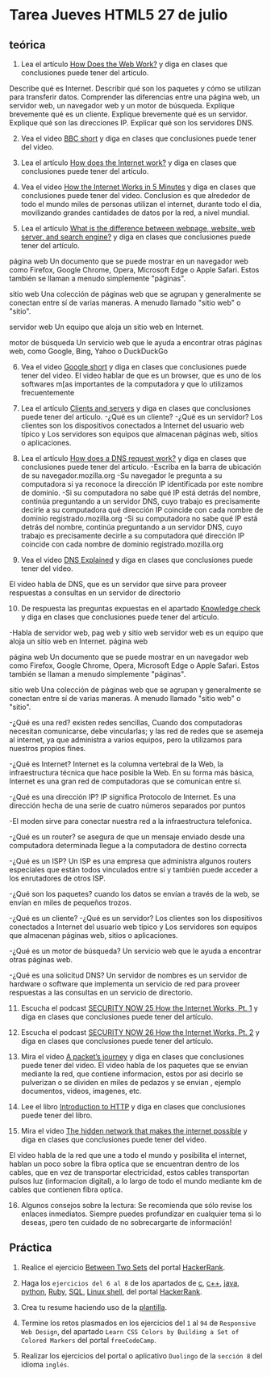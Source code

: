 # Tarea Jueves HTML5 27 de julio

## teórica

1. Lea el artículo [How Does the Web Work?](https://www.theodinproject.com/lessons/foundations-how-does-the-web-work) y diga en clases que conclusiones puede tener del artículo.

Describe qué es Internet.
Describir qué son los paquetes y cómo se utilizan para transferir datos.
Comprender las diferencias entre una página web, un servidor web, un navegador web y un motor de búsqueda.
Explique brevemente qué es un cliente.
Explique brevemente qué es un servidor.
Explique qué son las direcciones IP.
Explicar qué son los servidores DNS.


2. Vea el video [BBC short](https://www.youtube.com/watch?v=eHp1l73ztB8) y diga en clases que conclusiones puede tener del video.


3. Lea el artículo [How does the Internet work?](https://developer.mozilla.org/en-US/docs/Learn/Common_questions/Web_mechanics/How_does_the_Internet_work) y diga en clases que conclusiones puede tener del artículo.


4. Vea el video [How the Internet Works in 5 Minutes](https://youtu.be/7_LPdttKXPc?t=46s) y diga en clases que conclusiones puede tener del video.
Conclusion es que alrededor de todo el mundo miles de personas utilizan el internet, durante todo el dia, movilizando grandes cantidades de datos por la red, a nivel mundial.


5. Lea el artículo [What is the difference between webpage, website, web server, and search engine?](https://developer.mozilla.org/en-US/docs/Learn/Common_questions/Web_mechanics/Pages_sites_servers_and_search_engines) y diga en clases que conclusiones puede tener del artículo.

página web
Un documento que se puede mostrar en un navegador web como Firefox, Google Chrome, Opera, Microsoft Edge o Apple Safari. Estos también se llaman a menudo simplemente "páginas".

sitio web
Una colección de páginas web que se agrupan y generalmente se conectan entre sí de varias maneras. A menudo llamado "sitio web" o "sitio".

servidor web
Un equipo que aloja un sitio web en Internet.

motor de búsqueda
Un servicio web que le ayuda a encontrar otras páginas web, como Google, Bing, Yahoo o DuckDuckGo


6. Vea el video [Google short](https://youtu.be/BrXPcaRlBqo) y diga en clases que conclusiones puede tener del video.
 El video hablar de que es un browser, que es uno de los softwares m[as importantes de la computadora y que lo utilizamos frecuentemente


7. Lea el artículo [Clients and servers](https://developer.mozilla.org/en-US/docs/Learn/Getting_started_with_the_web/How_the_Web_works#clients_and_servers) y diga en clases que conclusiones puede tener del artículo.
-¿Qué es un cliente? -¿Qué es un servidor? Los clientes son los dispositivos conectados a Internet del usuario web típico y Los servidores son equipos que almacenan páginas web, sitios o aplicaciones.



8. Lea el artículo [How does a DNS request work?](https://developer.mozilla.org/en-US/docs/Learn/Common_questions/Web_mechanics/What_is_a_domain_name#how_does_a_dns_request_work) y diga en clases que conclusiones puede tener del artículo.
-Escriba en la barra de ubicación de su navegador.mozilla.org
-Su navegador le pregunta a su computadora si ya reconoce la dirección IP identificada por este nombre de dominio.
-Si su computadora no sabe qué IP está detrás del nombre, continúa preguntando a un servidor DNS, cuyo trabajo es precisamente decirle a su computadora qué dirección IP coincide con cada nombre de dominio registrado.mozilla.org
-Si su computadora no sabe qué IP está detrás del nombre, continúa preguntando a un servidor DNS, cuyo trabajo es precisamente decirle a su computadora qué dirección IP coincide con cada nombre de dominio registrado.mozilla.org


9. Vea el video [DNS Explained](https://www.youtube.com/watch?v=72snZctFFtA&feature=youtu.be&t=45s) y diga en clases que conclusiones puede tener del video.

El video habla de DNS, que es un servidor que sirve para proveer respuestas a consultas en un servidor de directorio


10. De respuesta las preguntas expuestas en el apartado [Knowledge check](https://www.theodinproject.com/lessons/foundations-how-does-the-web-work#knowledge-check) y diga en clases que conclusiones puede tener del artículo.

-Habla de servidor web, pag web y sitio web
servidor web es un equipo que aloja un sitio web en Internet.
página web

página web
Un documento que se puede mostrar en un navegador web como Firefox, Google Chrome, Opera, Microsoft Edge o Apple Safari. Estos también se llaman a menudo simplemente "páginas".

sitio web
Una colección de páginas web que se agrupan y generalmente se conectan entre sí de varias maneras. A menudo llamado "sitio web" o "sitio".

-¿Qué es una red? existen redes sencillas, Cuando dos computadoras necesitan comunicarse, debe vincularlas; y las red de redes que se asemeja al internet, ya que administra a varios equipos, pero la utilizamos para nuestros propios fines. 

-¿Qué es Internet? Internet es la columna vertebral de la Web, la infraestructura técnica que hace posible la Web. En su forma más básica, Internet es una gran red de computadoras que se comunican entre sí.

-¿Qué es una dirección IP? IP significa Protocolo de Internet. Es una dirección hecha de una serie de cuatro números separados por puntos

-El moden sirve para conectar nuestra red a la infraestructura telefonica.

-¿Qué es un router? se asegura de que un mensaje enviado desde una computadora determinada llegue a la computadora de destino correcta

-¿Qué es un ISP?  Un ISP es una empresa que administra algunos routers especiales que están todos vinculados entre sí y también puede acceder a los enrutadores de otros ISP.

-¿Qué son los paquetes? 
 cuando los datos se envían a través de la web, se envían en miles de pequeños trozos.  

-¿Qué es un cliente? -¿Qué es un servidor? Los clientes son los dispositivos conectados a Internet del usuario web típico y Los servidores son equipos que almacenan páginas web, sitios o aplicaciones.

-¿Qué es un motor de búsqueda? 
Un servicio web que le ayuda a encontrar otras páginas web.

-¿Qué es una solicitud DNS?
Un servidor de nombres es un servidor de hardware o software que implementa un servicio de red para proveer respuestas a las consultas en un servicio de directorio.


11. Escucha el podcast [SECURITY NOW 25 How the Internet Works, Pt. 1](https://twit.tv/shows/security-now/episodes/25?autostart=false) y diga en clases que conclusiones puede tener del artículo.


12. Escucha el podcast [SECURITY NOW 26 How the Internet Works, Pt. 2](https://twit.tv/shows/security-now/episodes/26?autostart=false) y diga en clases que conclusiones puede tener del artículo.


13. Mira el video [A packet’s journey](https://www.youtube.com/watch?v=ewrBalT_eBM&feature) y diga en clases que conclusiones puede tener del video.
El video habla de los paquetes que se envian mediante la red, que contiene informacion, estos por asi decirlo se pulverizan o se dividen en miles de pedazos y se envian , ejemplo documentos, videos, imagenes, etc.


14. Lee el libro [Introduction to HTTP](https://launchschool.com/books/http) y diga en clases que conclusiones puede tener del libro.


15. Mira el video [The hidden network that makes the internet possible](https://youtu.be/er3v4PVNQqE) y diga en clases que conclusiones puede tener del video.

El video habla de la red que une a todo el mundo y posibilita el internet, hablan un poco sobre la fibra optica que se encuentran dentro de los cables, que en vez de transportar electricidad, estos cables transportan pulsos luz  (informacion digital),  a lo largo de todo el mundo mediante km de cables que contienen fibra optica.

16. Algunos consejos sobre la lectura: Se recomienda que sólo revise los enlaces inmediatos. Siempre puedes profundizar en cualquier tema si lo deseas, ¡pero ten cuidado de no sobrecargarte de información!

## Práctica

1. Realice el ejercicio [Between Two Sets](https://www.hackerrank.com/challenges/between-two-sets/problem?isFullScreen=false) del portal [HackerRank](https://www.hackerrank.com/dashboard).

2. Haga los `ejercicios del 6 al 8` de los apartados de [c](https://www.hackerrank.com/domains/c), [c++](https://www.hackerrank.com/domains/cpp), [java](https://www.hackerrank.com/domains/java), [python](https://www.hackerrank.com/domains/python), [Ruby](https://www.hackerrank.com/domains/ruby), [SQL](https://www.hackerrank.com/domains/sql), [Linux shell](https://www.hackerrank.com/domains/shell), del portal [HackerRank](https://www.hackerrank.com/dashboard).

3. Crea tu resume haciendo uso de la [plantilla](https://docs.google.com/document/d/1jfUa4HGBDjt2peJPQ0Wg1YhdGkCoSysS6QMT4u8bCic/edit?usp=sharing).

4. Termine los retos plasmados en los ejercicios del `1` al `94` de `Responsive Web Design`, del apartado `Learn CSS Colors by Building a Set of Colored Markers` del portal `freeCodeCamp`.
5. Realizar los ejercicios del portal o aplicativo `Duolingo` de la `sección 8` del idioma `inglés`.